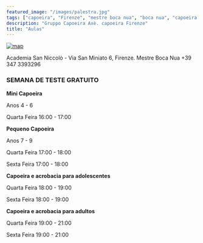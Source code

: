 ```yaml
---
featured_image: "/images/palestra.jpg"
tags: ["capoeira", "Firenze", "mestre boca nua", "boca nua", "capoeira axè"]
description: "Gruppo Capoeira Axè. capoeira Firenze"
title: "Aulas"
---
```


[![map](/images/mappa.png)](https://www.openstreetmap.org/note/new?lat=43.76393&lon=11.26131#map=19/43.76383/11.26202&layers=N)

Academia San Niccolò - Via San Miniato 6, Firenze.
Mestre Boca Nua +39 347 3393296

### SEMANA DE TESTE GRATUITO

**Mini Capoeira**

Anos 4 - 6

Quarta Feira  16:00 - 17:00 

**Pequeno Capoeira**

Anos 7 - 9

Quarta Feira  17:00 - 18:00

Sexta Feira	    17:00 - 18:00

**Capoeira e acrobacia para adolescentes**

Quarta Feira  18:00 - 19:00

Sexta Feira	    18:00 - 19:00


**Capoeira e acrobacia para adultos**

Quarta Feira  19:00 - 21:00

Sexta Feira	    19:00 - 21:00
